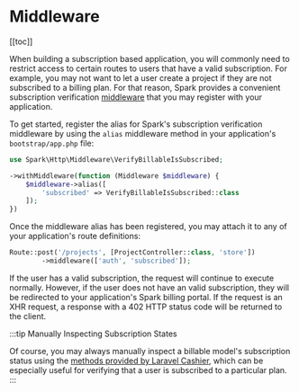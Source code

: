 # Middleware

[[toc]]

When building a subscription based application, you will commonly need to restrict access to certain routes to users that have a valid subscription. For example, you may not want to let a user create a project if they are not subscribed to a billing plan. For that reason, Spark provides a convenient subscription verification [middleware](https://laravel.com/docs/middleware) that you may register with your application.

To get started, register the alias for Spark's subscription verification middleware by using the `alias` middleware method in your application's `bootstrap/app.php` file:

```php
use Spark\Http\Middleware\VerifyBillableIsSubscribed;

->withMiddleware(function (Middleware $middleware) {
    $middleware->alias([
        'subscribed' => VerifyBillableIsSubscribed::class
    ]);
})
```

Once the middleware alias has been registered, you may attach it to any of your application's route definitions:

```php
Route::post('/projects', [ProjectController::class, 'store'])
        ->middleware(['auth', 'subscribed']);
```

If the user has a valid subscription, the request will continue to execute normally. However, if the user does not have an valid subscription, they will be redirected to your application's Spark billing portal. If the request is an XHR request, a response with a 402 HTTP status code will be returned to the client.

:::tip Manually Inspecting Subscription States

Of course, you may always manually inspect a billable model's subscription status using the [methods provided by Laravel Cashier](https://laravel.com/docs/cashier-paddle#checking-subscription-status), which can be especially useful for verifying that a user is subscribed to a particular plan.
:::
